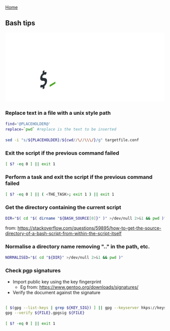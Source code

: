 [Home](../index.md)

## Bash tips

![bash splash](res/bash-splash.png)

### Replace text in a file with a unix style path

```bash
find='@PLACEHOLDER@'
replace=`pwd` #replace is the text to be inserted

sed -i "s/${PLACEHOLDER}/${cwd//\//\\\/}/g" targetfile.conf
```

### Exit the script if the previous command failed

```bash
[ $? -eq 0 ] || exit 1
```

### Perform a task and exit the script if the previous command failed

```bash
[ $? -eq 0 ] || ( <THE_TASK>; exit 1 ) || exit 1
```

### Get the directory containing the current script

```bash
DIR="$( cd "$( dirname "${BASH_SOURCE[0]}" )" >/dev/null 2>&1 && pwd )"
```

from: https://stackoverflow.com/questions/59895/how-to-get-the-source-directory-of-a-bash-script-from-within-the-script-itself

### Normalise a directory name removing ".." in the path, etc.

```bash
NORMALISED="$( cd "${DIR}" >/dev/null 2>&1 && pwd )"
```

### Check pgp signatures

* Import public key using the key fingerprint
  * Eg from: https://www.gentoo.org/downloads/signatures/
* Verify the document against the signature

```bash

[ $(gpg --list-keys | grep ${KEY_SIG}) ] || gpg --keyserver hkps://keys.gentoo.org --recv-keys ${KEY_SIG}
gpg --verify ${FILE}.gpgsig ${FILE}

[ $? -eq 0 ] || exit 1
```

